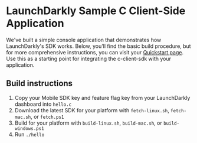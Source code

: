 # LaunchDarkly Sample C Client-Side Application
We've built a simple console application that demonstrates how LaunchDarkly's SDK works. Below, you'll find the basic build procedure, but for more comprehensive instructions, you can visit your [Quickstart page](https://app.launchdarkly.com/quickstart#/). Use this as a starting point for integrating the c-client-sdk with your application.

## Build instructions
1. Copy your Mobile SDK key and feature flag key from your LaunchDarkly dashboard into `hello.c`
2. Download the latest SDK for your platform with `fetch-linux.sh`, `fetch-mac.sh`, or `fetch.ps1`
3. Build for your platform with `build-linux.sh`, `build-mac.sh`, or `build-windows.ps1`
4. Run `./hello`
